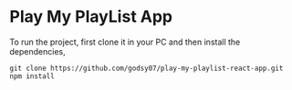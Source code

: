 # Play My PlayList App

To run the project, first clone it in your PC and then install the dependencies,

```
git clone https://github.com/godsy07/play-my-playlist-react-app.git
npm install
```
